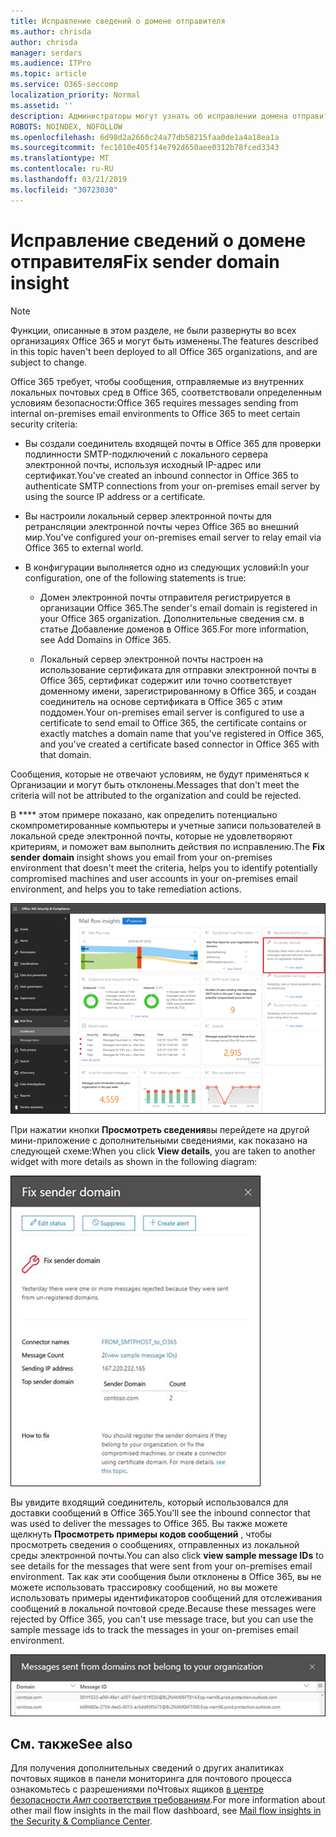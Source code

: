 ```yaml
---
title: Исправление сведений о домене отправителя
ms.author: chrisda
author: chrisda
manager: serdars
ms.audience: ITPro
ms.topic: article
ms.service: O365-seccomp
localization_priority: Normal
ms.assetid: ''
description: Администраторы могут узнать об исправлении домена отправителя в панели мониторинга почтовых ящиков в центре безопасности Office 365 Security _Амп_.
ROBOTS: NOINDEX, NOFOLLOW
ms.openlocfilehash: 6d98d2a2660c24a77db58215faa0de1a4a18ea1a
ms.sourcegitcommit: fec1010e405f14e792d650aee0312b78fced3343
ms.translationtype: MT
ms.contentlocale: ru-RU
ms.lasthandoff: 03/21/2019
ms.locfileid: "30723030"
---
```

# <a name="fix-sender-domain-insight"></a><span data-ttu-id="591e8-103">Исправление сведений о домене отправителя</span><span class="sxs-lookup"><span data-stu-id="591e8-103">Fix sender domain insight</span></span>

> [!NOTE]
> <span data-ttu-id="591e8-104">Функции, описанные в этом разделе, не были развернуты во всех организациях Office 365 и могут быть изменены.</span><span class="sxs-lookup"><span data-stu-id="591e8-104">The features described in this topic haven't been deployed to all Office 365 organizations, and are subject to change.</span></span>

<span data-ttu-id="591e8-105">Office 365 требует, чтобы сообщения, отправляемые из внутренних локальных почтовых сред в Office 365, соответствовали определенным условиям безопасности:</span><span class="sxs-lookup"><span data-stu-id="591e8-105">Office 365 requires messages sending from internal on-premises email environments to Office 365 to meet certain security criteria:</span></span>

- <span data-ttu-id="591e8-106">Вы создали соединитель входящей почты в Office 365 для проверки подлинности SMTP-подключений с локального сервера электронной почты, используя исходный IP-адрес или сертификат.</span><span class="sxs-lookup"><span data-stu-id="591e8-106">You've created an inbound connector in Office 365 to authenticate SMTP connections from your on-premises email server by using the source IP address or a certificate.</span></span>

- <span data-ttu-id="591e8-107">Вы настроили локальный сервер электронной почты для ретрансляции электронной почты через Office 365 во внешний мир.</span><span class="sxs-lookup"><span data-stu-id="591e8-107">You've configured your on-premises email server to relay email via Office 365 to external world.</span></span>

- <span data-ttu-id="591e8-108">В конфигурации выполняется одно из следующих условий:</span><span class="sxs-lookup"><span data-stu-id="591e8-108">In your configuration, one of the following statements is true:</span></span>

  - <span data-ttu-id="591e8-109">Домен электронной почты отправителя регистрируется в организации Office 365.</span><span class="sxs-lookup"><span data-stu-id="591e8-109">The sender's email domain is registered in your Office 365 organization.</span></span> <span data-ttu-id="591e8-110">Дополнительные сведения см. в статье Добавление доменов в Office 365.</span><span class="sxs-lookup"><span data-stu-id="591e8-110">For more information, see Add Domains in Office 365.</span></span>

  - <span data-ttu-id="591e8-111">Локальный сервер электронной почты настроен на использование сертификата для отправки электронной почты в Office 365, сертификат содержит или точно соответствует доменному имени, зарегистрированному в Office 365, и создан соединитель на основе сертификата в Office 365 с этим поддомен.</span><span class="sxs-lookup"><span data-stu-id="591e8-111">Your on-premises email server is configured to use a certificate to send email to Office 365, the certificate contains or exactly matches a domain name that you've registered in Office 365, and you've created a certificate based connector in Office 365 with that domain.</span></span> 

<span data-ttu-id="591e8-112">Сообщения, которые не отвечают условиям, не будут применяться к Организации и могут быть отклонены.</span><span class="sxs-lookup"><span data-stu-id="591e8-112">Messages that don't meet the criteria will not be attributed to the organization and could be rejected.</span></span>

<span data-ttu-id="591e8-113">В \*\*\*\* этом примере показано, как определить потенциально скомпрометированные компьютеры и учетные записи пользователей в локальной среде электронной почты, которые не удовлетворяют критериям, и поможет вам выполнить действия по исправлению.</span><span class="sxs-lookup"><span data-stu-id="591e8-113">The **Fix sender domain** insight shows you email from your on-premises environment that doesn't meet the criteria, helps you to identify potentially compromised machines and user accounts in your on-premises email environment, and helps you to take remediation actions.</span></span>

![Исправление домена отправителя в панели мониторинга почтовых ящиков в центре безопасности _Амп_ соответствия требованиям Office 365](media/sender-domain-insight-selected.png)

<span data-ttu-id="591e8-115">При нажатии кнопки **Просмотреть сведения**вы перейдете на другой мини-приложение с дополнительными сведениями, как показано на следующей схеме:</span><span class="sxs-lookup"><span data-stu-id="591e8-115">When you click **View details**, you are taken to another widget with more details as shown in the following diagram:</span></span>

![Мини-приложение "сведения" в разделе Fix sender Domain Insight](media/sender-domain-view-details.png)

<span data-ttu-id="591e8-117">Вы увидите входящий соединитель, который использовался для доставки сообщений в Office 365.</span><span class="sxs-lookup"><span data-stu-id="591e8-117">You'll see the inbound connector that was used to deliver the messages to Office 365.</span></span> <span data-ttu-id="591e8-118">Вы также можете щелкнуть **Просмотреть примеры кодов сообщений** , чтобы просмотреть сведения о сообщениях, отправленных из локальной среды электронной почты.</span><span class="sxs-lookup"><span data-stu-id="591e8-118">You can also click **view sample message IDs** to see details for the messages that were sent from your on-premises email environment.</span></span> <span data-ttu-id="591e8-119">Так как эти сообщения были отклонены в Office 365, вы не можете использовать трассировку сообщений, но вы можете использовать примеры идентификаторов сообщений для отслеживания сообщений в локальной почтовой среде.</span><span class="sxs-lookup"><span data-stu-id="591e8-119">Because these messages were rejected by Office 365, you can't use message trace, but you can use the sample message ids to track the messages in your on-premises email environment.</span></span>

![Просмотр образцов идентификаторов сообщений в исправлении домена отправителя](media/sender-domain-view-sample-message-ids.png)

## <a name="see-also"></a><span data-ttu-id="591e8-121">См. также</span><span class="sxs-lookup"><span data-stu-id="591e8-121">See also</span></span>

<span data-ttu-id="591e8-122">Для получения дополнительных сведений о других аналитиках почтовых ящиков в панели мониторинга для почтового процесса ознакомьтесь с разрешениями поЧтовых ящиков [в центре безопасности _Амп_ соответствия требованиям](mail-flow-insights-v2.md).</span><span class="sxs-lookup"><span data-stu-id="591e8-122">For more information about other mail flow insights in the mail flow dashboard, see [Mail flow insights in the Security & Compliance Center](mail-flow-insights-v2.md).</span></span>
